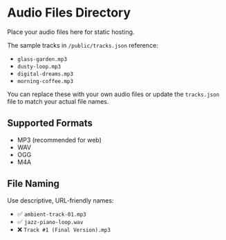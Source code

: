 # Audio Files Directory

Place your audio files here for static hosting.

The sample tracks in `/public/tracks.json` reference:
- `glass-garden.mp3`
- `dusty-loop.mp3`
- `digital-dreams.mp3`
- `morning-coffee.mp3`

You can replace these with your own audio files or update the `tracks.json` file to match your actual file names.

## Supported Formats
- MP3 (recommended for web)
- WAV
- OGG
- M4A

## File Naming
Use descriptive, URL-friendly names:
- ✅ `ambient-track-01.mp3`
- ✅ `jazz-piano-loop.wav`
- ❌ `Track #1 (Final Version).mp3`
